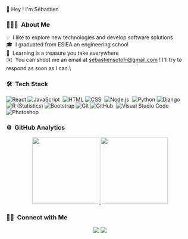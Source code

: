 👋 Hey ! I'm Sébastien 

### 👨🏻‍💻 &nbsp;About Me

💡 &nbsp;I like to explore new technologies and develop software solutions \
🎓 &nbsp;I graduated from ESIEA an engineering school\
💬 &nbsp;Learning is a treasure you take everywhere\
✉️ &nbsp;You can shoot me an email at sebastiensotofr@gmail.com ! I'll try to respond as soon as I can.\

### 🛠 &nbsp;Tech Stack
![React](https://img.shields.io/badge/-React-05122A?style=flat&logo=react)&nbsp;![JavaScript](https://img.shields.io/badge/-JavaScript-05122A?style=flat&logo=javascript)&nbsp;
![HTML](https://img.shields.io/badge/-HTML-05122A?style=flat&logo=HTML5)&nbsp;![CSS](https://img.shields.io/badge/-CSS-05122A?style=flat&logo=CSS3&logoColor=1572B6)&nbsp;
![Node.js](https://img.shields.io/badge/-Node.js-05122A?style=flat&logo=node.js)&nbsp;
![Python](https://img.shields.io/badge/-Python-05122A?style=flat&logo=python)&nbsp;![Django](https://img.shields.io/badge/-Django-05122A?style=flat&logo=django&logoColor=092E20)&nbsp;
![R (Statistics)](https://img.shields.io/badge/-R-05122A?style=flat&logo=R&logoColor=276DC3)
![Bootstrap](https://img.shields.io/badge/-Bootstrap-05122A?style=flat&logo=bootstrap&logoColor=563D7C)
![Git](https://img.shields.io/badge/-Git-05122A?style=flat&logo=git)&nbsp;![GitHub](https://img.shields.io/badge/-GitHub-05122A?style=flat&logo=github)&nbsp;
![Visual Studio Code](https://img.shields.io/badge/-Visual%20Studio%20Code-05122A?style=flat&logo=visual-studio-code&logoColor=007ACC)&nbsp;
![Photoshop](https://img.shields.io/badge/-Photoshop-05122A?style=flat&logo=adobe-photoshop)&nbsp;

### ⚙️ &nbsp;GitHub Analytics

<p align="center">
<a href="https://github.com/https://github.com/sebastienlb94">
  <img height="180em" src="https://github-readme-stats-eight-theta.vercel.app/api?username=sebastienlb94&show_icons=true&theme=algolia&include_all_commits=true&count_private=true"/>
  <img height="180em" src="https://github-readme-stats-eight-theta.vercel.app/api/top-langs/?username=sebastienlb94&layout=compact&langs_count=8&theme=algolia"/>
</a>
</p>

### 🤝🏻 &nbsp;Connect with Me

<p align="center">
<a href="https://www.adityavsingh.com"><img src="https://img.shields.io/badge/-adityavsingh.com-3423A6?style=flat&logo=Google-Chrome&logoColor=white"/></a>
<a href="https://www.linkedin.com/in/sebastien-soto-766648183/"><img src="https://img.shields.io/badge/-Sebastien%20Soto-0077B5?style=flat&logo=Linkedin&logoColor=white"/>
</p>

